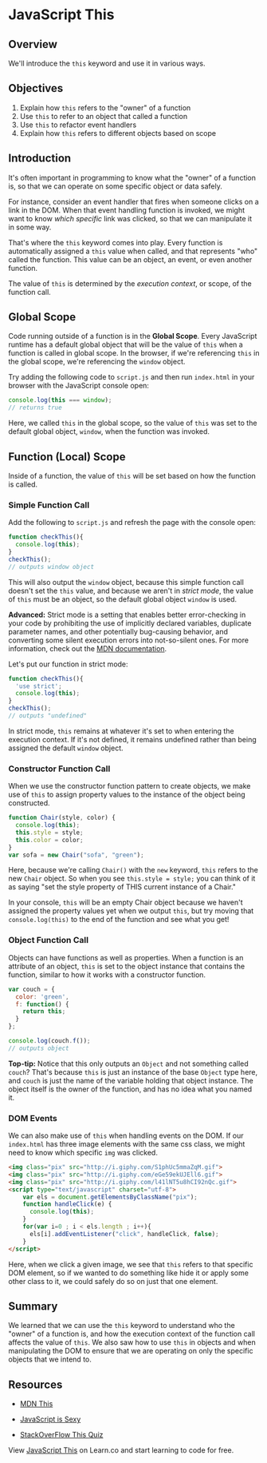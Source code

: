 # JavaScript This

## Overview

We'll introduce the `this` keyword and use it in various ways. 

## Objectives

1. Explain how `this` refers to the "owner" of a function
2. Use `this` to refer to an object that called a function
3. Use `this` to refactor event handlers
4. Explain how `this` refers to different objects based on scope

## Introduction

It's often important in programming to know what the "owner" of a function is, so that we can operate on some specific object or data safely.

For instance, consider an event handler that fires when someone clicks
on a link in the DOM. When that event handling function is invoked,
we might want to know *which specific* link was clicked, so that we can
manipulate it in some way.

That's where the `this` keyword comes into play. Every function is
automatically assigned a `this` value when called, and that represents
"who" called the function. This value can be an object, an event, or
even another function.

The value of `this` is determined by the *execution context*, or scope, of the
function call.

## Global Scope

Code running outside of a function is in the **Global Scope**. Every JavaScript runtime has a default global object that will be the value of `this` when a function is called in global scope. In the browser, if we're referencing `this` in the global scope, we're referencing the `window` object.

Try adding the following code to `script.js` and then run `index.html`
in your browser with the JavaScript console open:

```js
console.log(this === window);
// returns true
```

Here, we called `this` in the global scope, so
the value of `this` was set to the default global object, `window`, when the
function was invoked.

## Function (Local) Scope

Inside of a function, the value of `this` will be set based on how the
function is called.

### Simple Function Call

Add the following to `script.js` and refresh the page with the console
open:

```js
function checkThis(){
  console.log(this);
}
checkThis();
// outputs window object
```

This will also output the `window` object, because this simple function
call doesn't set the `this` value, and because we aren't in *strict
mode*, the value of `this` must be an object, so the default global
object `window` is used.

**Advanced:** Strict mode is a setting that enables better error-checking in your code
by prohibiting the use of implicitly declared variables, duplicate
parameter names, and other potentially bug-causing behavior, and
converting some silent execution errors into not-so-silent ones. For
more information, check out the [MDN documentation](https://developer.mozilla.org/en-US/docs/Web/JavaScript/Reference/Strict_mode).

Let's put our function in strict mode:

```js
function checkThis(){
  'use strict';
  console.log(this);
}
checkThis();
// outputs "undefined"
```

In strict mode, `this` remains at whatever it's set to when entering the execution context. If it's not defined, it remains undefined rather than being assigned the default `window` object.

### Constructor Function Call

When we use the constructor function pattern to create objects, we make
use of `this` to assign property values to the instance of the object being constructed.

```js
function Chair(style, color) {
  console.log(this);
  this.style = style;
  this.color = color;
}
var sofa = new Chair("sofa", "green");
```

Here, because we're calling `Chair()` with the `new` keyword, `this`
refers to the new `Chair` object. So when you see `this.style = style;`
you can think of it as saying "set the style property of THIS current
instance of a Chair."

In your console, `this` will be an empty Chair
object because we haven't assigned the property values yet when we
output `this`, but try moving that `console.log(this)` to the end of the
function and see what you get!

### Object Function Call

Objects can have functions as well as properties. When a function is an attribute of an object, `this` is set to the object instance that contains the function, similar to how it works with a constructor function.


```js
var couch = {
  color: 'green',
  f: function() {
    return this;
  }
};

console.log(couch.f());
// outputs object
```

**Top-tip:** Notice that this only outputs an `Object` and not something called
`couch`? That's because `this` is just an instance of the base `Object`
type here, and `couch` is just the name of the variable holding that
object instance. The object itself is the owner of the function, and has
no idea what you named it.

### DOM Events

We can also make use of `this` when handling events on the DOM. If our
`index.html` has three image elements with the same css class, we might
need to know which specific `img` was clicked.

```html
<img class="pix" src="http://i.giphy.com/S1phUc5mmaZqM.gif">
<img class="pix" src="http://i.giphy.com/eGe59ekUJEll6.gif">
<img class="pix" src="http://i.giphy.com/l41lNT5u8hCI92nQc.gif">
<script type="text/javascript" charset="utf-8">
    var els = document.getElementsByClassName("pix");
    function handleClick(e) {
      console.log(this);
    }
    for(var i=0 ; i < els.length ; i++){
      els[i].addEventListener("click", handleClick, false);
    }
</script>
```

Here, when we click a given image, we see that `this` refers to that
specific DOM element, so if we wanted to do something like hide it or
apply some other class to it, we could safely do so on just that one
element.

## Summary

We learned that we can use the `this` keyword to understand who the
"owner" of a function is, and how the execution context of the function
call affects the value of `this`. We also saw how to use `this` in
objects and when manipulating the DOM to ensure that we are operating on
only the specific objects that we intend to.

## Resources

+ [MDN This](https://developer.mozilla.org/en-US/docs/Web/JavaScript/Reference/Operators/this)

+ [JavaScript is Sexy](http://javascriptissexy.com/understand-javascripts-this-with-clarity-and-master-it/)

+ [StackOverFlow This Quiz](http://stackoverflow.com/questions/3127429/how-does-the-this-keyword-work)

<p data-visibility='hidden'>View <a href='https://learn.co/lessons/js-this-readme' title='JavaScript This'>JavaScript This</a> on Learn.co and start learning to code for free.</p>
